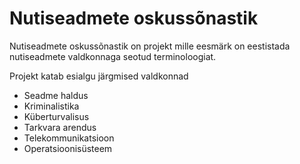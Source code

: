 # Nutiseadmete oskussõnastik

Nutiseadmete oskussõnastik on projekt mille eesmärk on eestistada nutiseadmete valdkonnaga seotud terminoloogiat.

Projekt katab esialgu järgmised valdkonnad
- Seadme haldus
- Kriminalistika
- Küberturvalisus
- Tarkvara arendus
- Telekommunikatsioon
- Operatsioonisüsteem
